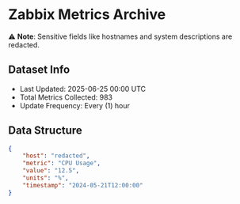 # Zabbix Metrics Archive

⚠️ **Note**: Sensitive fields like hostnames and system descriptions are redacted.

## Dataset Info
- Last Updated: 2025-06-25 00:00 UTC
- Total Metrics Collected: 983
- Update Frequency: Every (1) hour

## Data Structure
```json
{
    "host": "redacted",
    "metric": "CPU Usage",
    "value": "12.5",
    "units": "%",
    "timestamp": "2024-05-21T12:00:00"
}
```
